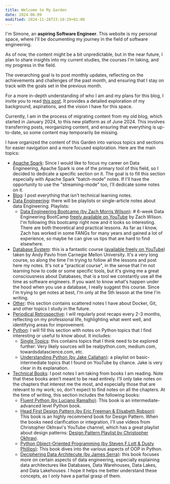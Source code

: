 ```yaml
---
title: Welcome to My Garden
date: 2024-06-09
modified: 2024-11-28T23:10:29+01:00
---
```


I'm Simone, an **aspiring Software Engineer**. This website is my personal space, where I'll be documenting my journey in the field of software engineering. 

As of now, the content might be a bit unpredictable, but in the near future, I plan to share insights into my current studies, the courses I'm taking, and my progress in the field.

The overarching goal is to post monthly updates, reflecting on the achievements and challenges of the past month, and ensuring that I stay on track with the goals set in the previous month.

For a more in-depth understanding of who I am and my plans for this blog, I invite you to read [this post](Blog/2024-01-07.%20Presentation.md). It provides a detailed exploration of my background, aspirations, and the vision I have for this space.

Currently, I am in the process of migrating content from my old blog, which started in January 2024, to this new platform as of June 2024. This involves transferring posts, reorganizing content, and ensuring that everything is up-to-date, so some content may temporarily be missing.

I have organized the content of this Garden into various topics and sections for easier navigation and a more focused exploration. Here are the main topics:
* [Apache Spark](Apache%20Spark/index.md): Since I would like to focus my career on Data Engineering, Apache Spark is one of the primary tool of this field, so I decided to dedicate a specific section on it. The goal is to fill this section especially with Apache Spark "batch-mode" notes. If I'll have the opportunity to use the "streaming-mode" too, I'll dedicate some notes on it.
* [Blog](Blog/index.md): I post everything that isn't technical learning notes.
* [Data Engineering](Data%20Engineering/index.md): there will be playlists or single-article notes about data Engineering. Playlists:
	* [Data Engineering Bootcamp (by Zach Morris Wilson)](Data%20Engineering/Data%20Engineering%20Bootcamp%20(by%20Zach%20Morris%20Wilson)/index.md): # 6-week Data Engineering BootCamp [freely available on YouTube](https://www.youtube.com/watch?v=myhe0LXpCeo&list=PLwUdL9DpGWU0lhwp3WCxRsb1385KFTLYE&ab_channel=DatawithZach) by Zach Wilson. I'm following this bootcamp right now and it looks so interesting. There are both theoretical and practical lessons. As far as I know, Zach has worked in some FANGs for many years and gained a lot of experience, so maybe he can give us tips that are hard to find elsewhere.
* [Database System](Database%20System/index.md): this is a fantastic course ([available freely on YouTube](https://www.youtube.com/watch?v=vdPALZ-GCfI&list=PLSE8ODhjZXjbj8BMuIrRcacnQh20hmY9g&index=1)) taken by Andy Pavlo from Carnegie Mellon University. It's a very long course, so along the time I'm trying to follow all the lessons and post here my notes. It's not a "practical course", in the sense that I'm not learning how to code or some specific tools, but it's giving me a great consciousness about Databases, that is a tool we constantly use all the time as software engineers. If you want to know what's happen under the hood when you use a database, I really suggest this course. Since I'm trying to get notes at best, I'm only at the 5th lesson at the time I'm writing.
* [Other](Other/index.md): this section contains scattered notes I have about Docker, Git, and other topics I study in the future.
* [Periodical Retrospective](Periodical%20Retrospective/index.md): I will regularly post recaps every 2-3 months, reflecting on my professional life, highlighting what went well, and identifying areas for improvement.
* [Python](Python/index.md): I will fill this section with notes on Python topics that I find interesting or useful to know about. It includes:
	* [Single Topics](Python/Single%20Topics/index.md): this contains topics that I think need to be explored further: Very likely sources will be realpython.com, medium.com, towardsdatascience.com, etc.
	* [Understanding Python (by Jake Callahan)](Python/Understanding%20Python%20(by%20Jake%20Callahan)/index.md): a playlist on basic-intermediate topics that I found on YouTube by chance. Jake is very clear in its explanation.
* [Technical Books](Technical%20Books/index.md): I post notes I am taking from books I am reading. Note that these books aren't meant to be read entirely. I'll only take notes on the chapters that interest me the most, and especially those that are relevant to my work; so, don't expect to find notes on all the chapters. At the time of writing, this section includes the following books:
	* [Fluent Python (by Luciano Ramalho)](Technical%20Books/Fluent%20Python/index.md): This book is an intermediate-advanced level Python book.
	* [Head First Design Pattern (by Eric Freeman & Elisabeth Robson)](Technical%20Books/Head%20First%20Design%20Pattern/index.md): This book is an highly recommend book for Design Pattern. When the books need clarification or integration, I'll use videos from Christopher Okhravi's YouTube channel, which has a great playlist about design patterns: [Design Pattern Playlist by Christopher Okhravi](https://www.youtube.com/playlist?list=PLrhzvIcii6GNjpARdnO4ueTUAVR9eMBpc).
	* [Python Object-Oriented Programming (by Steven F.Lott & Dusty Phillips)](Technical%20Books/Python%20Object-Oriented%20Programming/index.md): This book dives into the various aspects of OOP in Python.
	* [Deciphering Data Architecute (by James Serra)](Technical%20Books/Deciphering%20Data%20Architectures/index.md): this book focuses more on certain aspects of data engineering, especially explaining data architectures like Databases, Data Warehouses, Data Lakes, and Data Lakehouses. I hope it helps me better understand these concepts, as I only have a partial grasp of them.